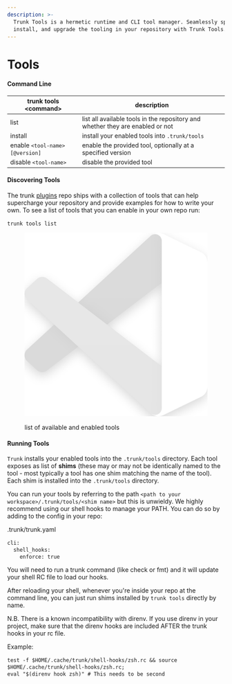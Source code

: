 ```yaml
---
description: >-
  Trunk Tools is a hermetic runtime and CLI tool manager. Seamlessly specify,
  install, and upgrade the tooling in your repository with Trunk Tools.
---
```


# Tools

#### Command Line

| trunk tools \<command>         | description                                                                    |
| ------------------------------ | ------------------------------------------------------------------------------ |
| list                           | list all available tools in the repository and whether they are enabled or not |
| install                        | install your enabled tools into `.trunk/tools`                                 |
| enable `<tool-name>[@version]` | enable the provided tool, optionally at a specified version                    |
| disable `<tool-name>`          | disable the provided tool                                                      |

#### Discovering Tools

The trunk [plugins](https://github.com/trunk-io/plugins) repo ships with a collection of tools that can help supercharge your repository and provide examples for how to write your own. To see a list of tools that you can enable in your own repo run:

```shell
trunk tools list
```



<figure><img src="../.gitbook/assets/image (7).png" alt=""><figcaption><p>list of available and enabled tools</p></figcaption></figure>

#### Running Tools

`Trunk` installs your enabled tools into the `.trunk/tools` directory. Each tool exposes as list of **shims** (these may or may not be identically named to the tool - most typically a tool has one shim matching the name of the tool). Each shim is installed into the `.trunk/tools` directory.

You can run your tools by referring to the path `<path to your workspace>/.trunk/tools/<shim name>` but this is unwieldy. We highly recommend using our shell hooks to manage your PATH. You can do so by adding to the config in your repo:

.trunk/trunk.yaml
```
cli:
  shell_hooks:
    enforce: true
```
You will need to run a trunk command (like check or fmt) and it will update your shell RC file to load our hooks. 

After reloading your shell, whenever you're inside your repo at the command line, you can just run shims installed by `trunk tools` directly by name.

N.B. There is a known incompatibility with direnv. If you use direnv in your project, make sure that the direnv hooks are included AFTER the trunk hooks in your rc file.

Example:
```
test -f $HOME/.cache/trunk/shell-hooks/zsh.rc && source $HOME/.cache/trunk/shell-hooks/zsh.rc;
eval "$(direnv hook zsh)" # This needs to be second
```

